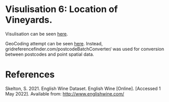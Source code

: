 # Visulisation 6: Location of Vineyards. 

Visulisation can be seen [here](https://agelanyi.github.io/climate-and-uk-wine/website-frontend/#seventhSection).

GeoCoding attempt can be seen [here](https://github.com/agelanyi/climate-and-uk-wine/tree/main/06-UK-Vineyard-Locations/GeoCoding). Instead, gridreferencefinder.com/postcodeBatchConverter/ was used for conversion between postcodes and point spatial data. 

# References

Skelton, S. 2021. English Wine Dataset. English Wine [Online]. [Accessed 1 May 2022]. Available from: http://www.englishwine.com/
